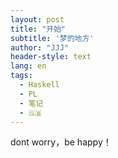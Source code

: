 ```yaml
---
layout: post
title: "开始"
subtitle: '梦的地方'
author: "JJJ"
header-style: text
lang: en
tags:
  - Haskell
  - PL
  - 笔记
  - 🇬🇧
---
```

dont worry，be happy！
